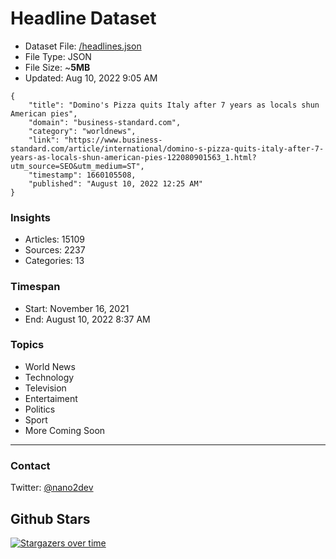 # Headline Dataset

- Dataset File: [/headlines.json](https://raw.githubusercontent.com/fwd/news/master/headlines.json) 
- File Type: JSON
- File Size: ~**5MB**
- Updated: Aug 10, 2022 9:05 AM

```
{
    "title": "Domino's Pizza quits Italy after 7 years as locals shun American pies",
    "domain": "business-standard.com",
    "category": "worldnews",
    "link": "https://www.business-standard.com/article/international/domino-s-pizza-quits-italy-after-7-years-as-locals-shun-american-pies-122080901563_1.html?utm_source=SEO&utm_medium=ST",
    "timestamp": 1660105508,
    "published": "August 10, 2022 12:25 AM"
}
```

### Insights

- Articles: 15109
- Sources: 2237
- Categories: 13

### Timespan

- Start: November 16, 2021
- End: August 10, 2022 8:37 AM

### Topics

- World News
- Technology
- Television
- Entertaiment
- Politics
- Sport
- More Coming Soon

---

### Contact 

Twitter: [@nano2dev](https://twitter.com/nano2dev)

## Github Stars

[![Stargazers over time](https://starchart.cc/fwd/news.svg)](https://starchart.cc/fwd/news)
	